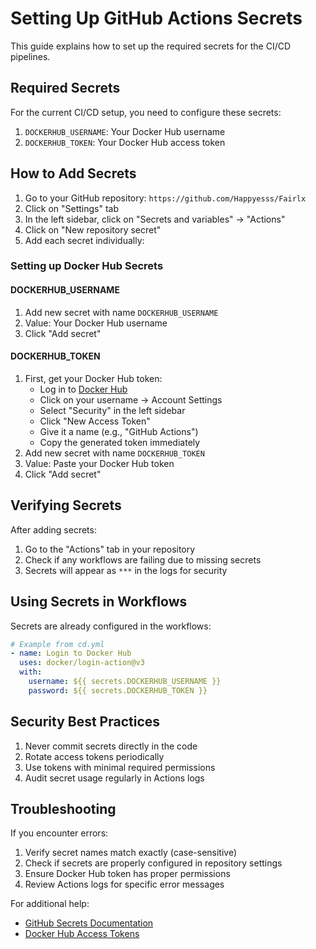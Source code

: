 # Setting Up GitHub Actions Secrets

This guide explains how to set up the required secrets for the CI/CD pipelines.

## Required Secrets

For the current CI/CD setup, you need to configure these secrets:

1. `DOCKERHUB_USERNAME`: Your Docker Hub username
2. `DOCKERHUB_TOKEN`: Your Docker Hub access token

## How to Add Secrets

1. Go to your GitHub repository: `https://github.com/Happyesss/Fairlx`
2. Click on "Settings" tab
3. In the left sidebar, click on "Secrets and variables" → "Actions"
4. Click on "New repository secret"
5. Add each secret individually:

### Setting up Docker Hub Secrets

#### DOCKERHUB_USERNAME
1. Add new secret with name `DOCKERHUB_USERNAME`
2. Value: Your Docker Hub username
3. Click "Add secret"

#### DOCKERHUB_TOKEN
1. First, get your Docker Hub token:
   - Log in to [Docker Hub](https://hub.docker.com)
   - Click on your username → Account Settings
   - Select "Security" in the left sidebar
   - Click "New Access Token"
   - Give it a name (e.g., "GitHub Actions")
   - Copy the generated token immediately
2. Add new secret with name `DOCKERHUB_TOKEN`
3. Value: Paste your Docker Hub token
4. Click "Add secret"

## Verifying Secrets

After adding secrets:
1. Go to the "Actions" tab in your repository
2. Check if any workflows are failing due to missing secrets
3. Secrets will appear as `***` in the logs for security

## Using Secrets in Workflows

Secrets are already configured in the workflows:

```yaml
# Example from cd.yml
- name: Login to Docker Hub
  uses: docker/login-action@v3
  with:
    username: ${{ secrets.DOCKERHUB_USERNAME }}
    password: ${{ secrets.DOCKERHUB_TOKEN }}
```

## Security Best Practices

1. Never commit secrets directly in the code
2. Rotate access tokens periodically
3. Use tokens with minimal required permissions
4. Audit secret usage regularly in Actions logs

## Troubleshooting

If you encounter errors:

1. Verify secret names match exactly (case-sensitive)
2. Check if secrets are properly configured in repository settings
3. Ensure Docker Hub token has proper permissions
4. Review Actions logs for specific error messages

For additional help:
- [GitHub Secrets Documentation](https://docs.github.com/en/actions/security-guides/encrypted-secrets)
- [Docker Hub Access Tokens](https://docs.docker.com/docker-hub/access-tokens/)